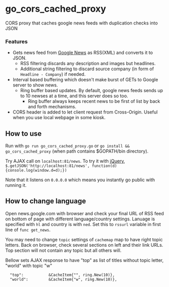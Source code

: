 # go_cors_cached_proxy
CORS proxy that caches google news feeds with duplication checks into JSON

### Features
  - Gets news feed from [Google News](news.google.com) as RSS(XML) and converts it to JSON.
    - RSS filtering discards any description and images but headlines.
    - Additional string filtering to discard source company (in form of `Headline - Company`) if needed.
  - Interval based buffering which doesn't make burst of GETs to Google server to show news.
    - Ring buffer based updates. By default, google news feeds sends up to 10 newses at a time, and this server does so too.
      - Ring buffer always keeps recent news to be first of list by back and forth mechanisms.
  - CORS header is added to let client request from Cross-Origin. Useful when you use local webpage in some kiosk.

## How to use
  Run with `go run go_cors_cached_proxy.go` or `go install && go_cors_cached_proxy` (when path contains $GOPATH/bin directory).

  Try AJAX call on `localhost:81/news`. To try it with [jQuery](jquery.com), `$.getJSON('http://localhost:81/news', function(d){console.log(window.d=d);})`
  
  Note that it listens on `0.0.0.0` which means you instantly go public with running it.

## How to change language
  Open news.google.com with browser and check your final URL of RSS feed on bottom of page with different language/country settings.
  Lanuage is specified with `hl` and country is with `ned`.
  Set this to `rssurl` variable in first line of `func get_news`.

  You may need to change `topic` settings of `cachemap` map to have right topic letters.
  Back on browser, check several sections on left and their link URLs.
  Top section will not contain any topic but all others will.

  Bellow sets AJAX response to have "top" as list of titles without topic letter, "world" with topic "w"
  ```
    "top":           &CacheItem{"", ring.New(10)},
    "world":         &CacheItem{"w", ring.New(10)},
  ```
